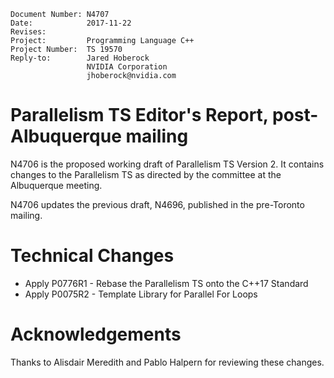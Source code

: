     Document Number: N4707
    Date:            2017-11-22
    Revises:
    Project:         Programming Language C++
    Project Number:  TS 19570
    Reply-to:        Jared Hoberock
                     NVIDIA Corporation
                     jhoberock@nvidia.com

# Parallelism TS Editor's Report, post-Albuquerque mailing 

N4706 is the proposed working draft of Parallelism TS Version 2. It contains changes to the Parallelism TS as directed by the committee at the Albuquerque meeting.

N4706 updates the previous draft, N4696, published in the pre-Toronto mailing.

# Technical Changes

* Apply P0776R1 - Rebase the Parallelism TS onto the C++17 Standard
* Apply P0075R2 - Template Library for Parallel For Loops

# Acknowledgements

Thanks to Alisdair Meredith and Pablo Halpern for reviewing these changes.

